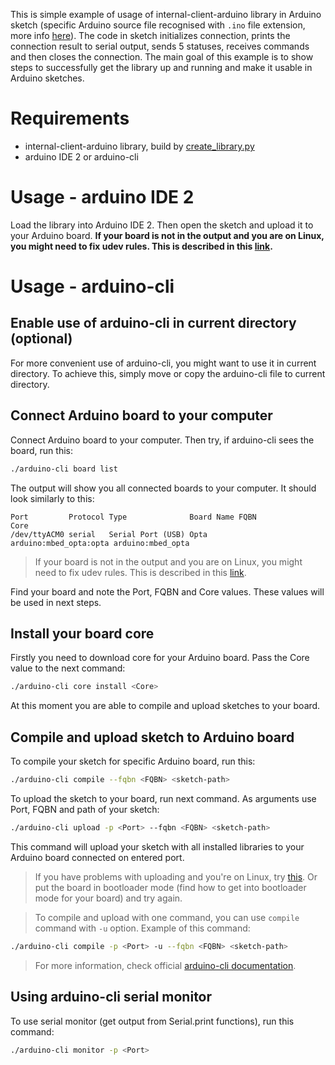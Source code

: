 This is simple example of usage of internal-client-arduino library in Arduino sketch (specific Arduino source file recognised with `.ino` file extension, more info [here](https://docs.arduino.cc/learn/programming/sketches)). The code in sketch initializes connection, prints the connection result to serial output, sends 5 statuses, receives commands and then closes the connection. The main goal of this example is to show steps to successfully get the library up and running and make it usable in Arduino sketches.

# Requirements

 - internal-client-arduino library, build by [create_library.py](../../../create_library.py)
 - arduino IDE 2 or arduino-cli

# Usage - arduino IDE 2
Load the library into Arduino IDE 2. Then open the sketch and upload it to your Arduino board.
**If your board is not in the output and you are on Linux, you might need to fix udev rules. This is described in this [link](https://support.arduino.cc/hc/en-us/articles/9005041052444-Fix-udev-rules-on-Linux).**


# Usage - arduino-cli
## Enable use of arduino-cli in current directory (optional)

For more convenient use of arduino-cli, you might want to use it in current directory. To achieve this, simply move or copy the arduino-cli file to current directory.

## Connect Arduino board to your computer

Connect Arduino board to your computer. Then try, if arduino-cli sees the board, run this:

```bash
./arduino-cli board list
```

The output will show you all connected boards to your computer. It should look similarly to this:

```
Port         Protocol Type              Board Name FQBN                   Core             
/dev/ttyACM0 serial   Serial Port (USB) Opta       arduino:mbed_opta:opta arduino:mbed_opta
```

> If your board is not in the output and you are on Linux, you might need to fix udev rules. This is described in this [link](https://support.arduino.cc/hc/en-us/articles/9005041052444-Fix-udev-rules-on-Linux).

Find your board and note the Port, FQBN and Core values. These values will be used in next steps.

## Install your board core

Firstly you need to download core for your Arduino board. Pass the Core value to the next command:

```bash
./arduino-cli core install <Core>
```

At this moment you are able to compile and upload sketches to your board.

## Compile and upload sketch to Arduino board

To compile your sketch for specific Arduino board, run this:

```bash
./arduino-cli compile --fqbn <FQBN> <sketch-path>
```

To upload the sketch to your board, run next command. As arguments use Port, FQBN and path of your sketch:

```bash
./arduino-cli upload -p <Port> --fqbn <FQBN> <sketch-path>
```

This command will upload your sketch with all installed libraries to your Arduino board connected on entered port.

 > If you have problems with uploading and you're on Linux, try [this](https://support.arduino.cc/hc/en-us/articles/9005041052444-Fix-udev-rules-on-Linux). Or put the board in bootloader mode (find how to get into bootloader mode for your board) and try again.

 > To compile and upload with one command, you can use `compile` command with `-u` option. Example of this command:

 ```bash
./arduino-cli compile -p <Port> -u --fqbn <FQBN> <sketch-path>
 ```

> For more information, check official [arduino-cli documentation](https://arduino.github.io/arduino-cli/0.33/).

## Using arduino-cli serial monitor

To use serial monitor (get output from Serial.print functions), run this command:

```bash
./arduino-cli monitor -p <Port>
```
